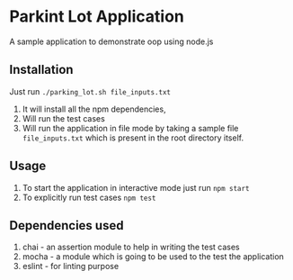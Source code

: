 # Parkint Lot Application
A sample application to demonstrate oop using node.js

## Installation
Just run ``./parking_lot.sh file_inputs.txt``
1. It will install all the npm dependencies, 
2. Will run the test cases 
3. Will run the application in file mode by taking a sample file ``file_inputs.txt`` which is present in the root directory itself.

## Usage
1. To start the application in interactive mode just run ``npm start``
2. To explicitly run test cases ``npm test``

## Dependencies used 
1. chai - an assertion module to help in writing the test cases
2. mocha - a module which is going to be used to the test the application
3. eslint - for linting purpose